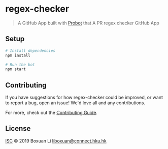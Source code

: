 # regex-checker

> A GitHub App built with [Probot](https://github.com/probot/probot) that A PR regex checker GitHub App

## Setup

```sh
# Install dependencies
npm install

# Run the bot
npm start
```

## Contributing

If you have suggestions for how regex-checker could be improved, or want to report a bug, open an issue! We'd love all and any contributions.

For more, check out the [Contributing Guide](CONTRIBUTING.md).

## License

[ISC](LICENSE) © 2019 Boxuan Li <liboxuan@connect.hku.hk>
